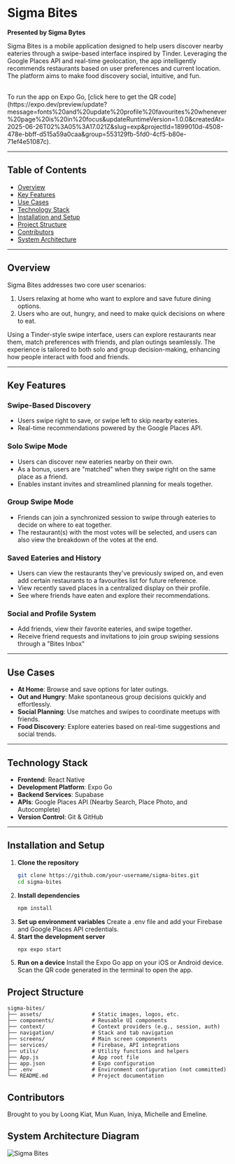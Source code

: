 # Sigma Bites

**Presented by Sigma Bytes**

Sigma Bites is a mobile application designed to help users discover nearby eateries through a swipe-based interface inspired by Tinder. Leveraging the Google Places API and real-time geolocation, the app intelligently recommends restaurants based on user preferences and current location. The platform aims to make food discovery social, intuitive, and fun.

<br>
To run the app on Expo Go, [click here to get the QR code](https://expo.dev/preview/update?message=fonts%20and%20update%20profile%20favourites%20whenever%20page%20is%20in%20focus&updateRuntimeVersion=1.0.0&createdAt=2025-06-26T02%3A05%3A17.021Z&slug=exp&projectId=1899010d-4508-478e-bbff-d515a59a0caa&group=553129fb-5fd0-4cf5-b80e-71ef4e51087c).

---

## Table of Contents

- [Overview](#overview)
- [Key Features](#key-features)
- [Use Cases](#use-cases)
- [Technology Stack](#technology-stack)
- [Installation and Setup](#installation-and-setup)
- [Project Structure](#project-structure)
- [Contributors](#contributors)
- [System Architecture](#system-architecture) 

---

## Overview

Sigma Bites addresses two core user scenarios:
1. Users relaxing at home who want to explore and save future dining options.
2. Users who are out, hungry, and need to make quick decisions on where to eat.

Using a Tinder-style swipe interface, users can explore restaurants near them, match preferences with friends, and plan outings seamlessly. The experience is tailored to both solo and group decision-making, enhancing how people interact with food and friends.

---

## Key Features

### Swipe-Based Discovery
- Users swipe right to save, or swipe left to skip nearby eateries.
- Real-time recommendations powered by the Google Places API.

### Solo Swipe Mode
- Users can discover new eateries nearby on their own.
- As a bonus, users are "matched" when they swipe right on the same place as a friend.
- Enables instant invites and streamlined planning for meals together.

### Group Swipe Mode
- Friends can join a synchronized session to swipe through eateries to decide on where to eat together.
- The restaurant(s) with the most votes will be selected, and users can also view the breakdown of the votes at the end.

### Saved Eateries and History
- Users can view the restaurants they've previously swiped on, and even add certain restaurants to a favourites list for future reference.
- View recently saved places in a centralized display on their profile.
- See where friends have eaten and explore their recommendations.

### Social and Profile System
- Add friends, view their favorite eateries, and swipe together.
- Receive friend requests and invitations to join group swiping sessions through a "Bites Inbox"

---

## Use Cases

- **At Home**: Browse and save options for later outings.
- **Out and Hungry**: Make spontaneous group decisions quickly and effortlessly.
- **Social Planning**: Use matches and swipes to coordinate meetups with friends.
- **Food Discovery**: Explore eateries based on real-time suggestions and social trends.

---

## Technology Stack

- **Frontend**: React Native
- **Development Platform**: Expo Go
- **Backend Services**: Supabase 
- **APIs**: Google Places API (Nearby Search, Place Photo, and Autocomplete)
- **Version Control**: Git & GitHub

---

## Installation and Setup

1. **Clone the repository**  
   ```bash
   git clone https://github.com/your-username/sigma-bites.git
   cd sigma-bites
2. **Install dependencies**
    ```bash
   npm install
4. **Set up environment variables**
   Create a .env file and add your Firebase and Google Places API credentials.
5. **Start the development server**
   ```bash
   npx expo start
7. **Run on a device**
Install the Expo Go app on your iOS or Android device.
Scan the QR code generated in the terminal to open the app.

## Project Structure

```
sigma-bites/
├── assets/                # Static images, logos, etc.
├── components/            # Reusable UI components
├── context/               # Context providers (e.g., session, auth)
├── navigation/            # Stack and tab navigation
├── screens/               # Main screen components
├── services/              # Firebase, API integrations
├── utils/                 # Utility functions and helpers
├── App.js                 # App root file
├── app.json               # Expo configuration
├── .env                   # Environment configuration (not committed)
└── README.md              # Project documentation
```


## Contributors 
Brought to you by Loong Kiat, Mun Kuan, Iniya, Michelle and Emeline. 

## System Architecture Diagram
![Sigma Bites](https://github.com/user-attachments/assets/9c56528c-e12d-4664-a0ed-35107d9d2386)
